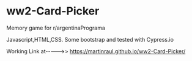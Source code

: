 # ww2-Card-Picker
Memory game for r/argentinaPrograma

Javascript,HTML,CSS. 
Some bootstrap and tested with Cypress.io

Working Link at----->> https://martinraul.github.io/ww2-Card-Picker/
